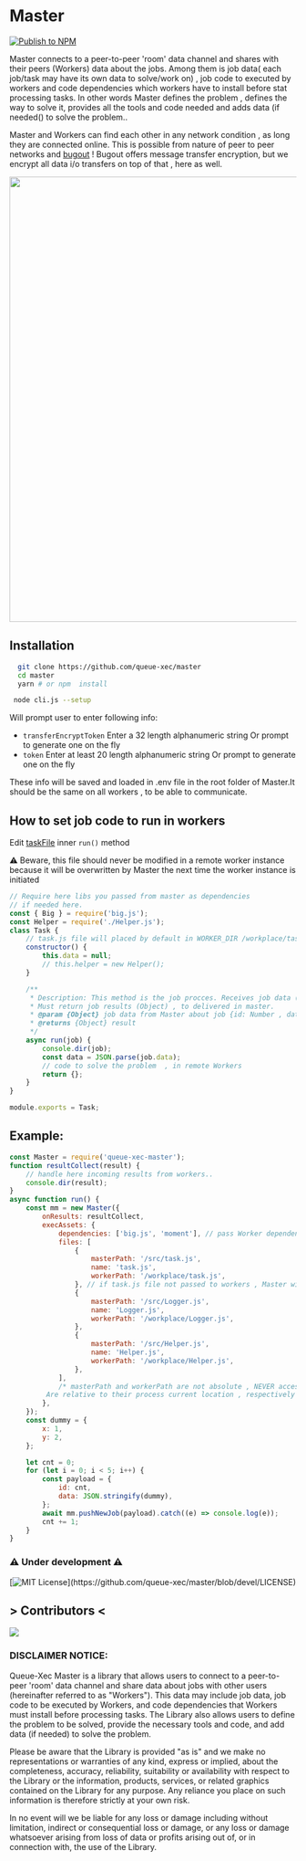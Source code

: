 # Master

[![Publish to NPM](https://github.com/queue-xec/master/actions/workflows/publish_npm.yml/badge.svg)](https://github.com/queue-xec/master/actions/workflows/publish_npm.yml)


Master connects to a peer-to-peer 'room' data channel and shares with their peers (Workers) data about the jobs. Among them is job data( each job/task may have its own data to solve/work on) , job code to executed by workers and code dependencies which workers have to install before stat processing tasks. In other words Master defines the problem , defines the way to solve it, provides all the tools and code needed and adds data (if needed() to solve the problem..

Master and Workers can find each other in any network condition , as long they are connected online. This is possible from nature of peer to peer networks and [bugout](https://github.com/chr15m/bugout) ! Bugout offers message transfer encryption, but we encrypt all data i/o transfers on top of that , here as well.

<img  height="780px"  src="./example/demo.gif">

## Installation

```bash
  git clone https://github.com/queue-xec/master
  cd master
  yarn # or npm  install
```

```bash
 node cli.js --setup
```

Will prompt user to enter following info:

-   `transferEncryptToken` Enter a 32 length alphanumeric string Or prompt to generate one on the fly
-   `token` Enter at least 20 length alphanumeric string Or prompt to generate one on the fly

These info will be saved and loaded in .env file in the root folder of Master.It should be the same on all workers , to be able to communicate.

## How to set job code to run in workers

Edit [taskFile](https://github.com/queue-xec/master/blob/devel/src/task.js) inner `run()` method

 ⚠️ Beware, this file should never be modified in a remote worker instance because it will be overwritten by Master the next time the worker instance is initiated

```javascript
// Require here libs you passed from master as dependencies
// if needed here.
const { Big } = require('big.js');
const Helper = require('./Helper.js');
class Task {
    // task.js file will placed by default in WORKER_DIR /workplace/task.js
    constructor() {
        this.data = null;
        // this.helper = new Helper();
    }

    /**
     * Description: This method is the job procces. Receives job data (job)
     * Must return job results (Object) , to delivered in master.
     * @param {Object} job data from Master about job {id: Number , data: String (needs JSON.parse)}
     * @returns {Object} result
     */
    async run(job) {
        console.dir(job);
        const data = JSON.parse(job.data);
        // code to solve the problem  , in remote Workers
        return {};
    }
}

module.exports = Task;
```

## Example:

```js
const Master = require('queue-xec-master');
function resultCollect(result) {
    // handle here incoming results from workers..
    console.dir(result);
}
async function run() {
    const mm = new Master({
        onResults: resultCollect,
        execAssets: {
            dependencies: ['big.js', 'moment'], // pass Worker dependencies
            files: [
                {
                    masterPath: '/src/task.js',
                    name: 'task.js',
                    workerPath: '/workplace/task.js',
                }, // if task.js file not passed to workers , Master will use default one located in /src/task.js , here you can ovverride it by changing above details
                {
                    masterPath: '/src/Logger.js',
                    name: 'Logger.js',
                    workerPath: '/workplace/Logger.js',
                },
                {
                    masterPath: '/src/Helper.js',
                    name: 'Helper.js',
                    workerPath: '/workplace/Helper.js',
                },
            ],
            /* masterPath and workerPath are not absolute , NEVER access files out of their process.cwd()  path.
	     Are relative to their process current location , respectively */
        },
    });
    const dummy = {
        x: 1,
        y: 2,
    };

    let cnt = 0;
    for (let i = 0; i < 5; i++) {
        const payload = {
            id: cnt,
            data: JSON.stringify(dummy),
        };
        await mm.pushNewJob(payload).catch((e) => console.log(e));
        cnt += 1;
    }
}
```

### ⚠️ Under development ⚠️

[![MIT License](https://img.shields.io/apm/l/atomic-design-ui.svg?)](https://github.com/queue-xec/master/blob/devel/LICENSE)

## > Contributors <

<a  href="https://github.com/queue-xec/master/graphs/contributors">
<img  src="https://contrib.rocks/image?repo=queue-xec/master"  />
</a>

### DISCLAIMER NOTICE:

Queue-Xec Master is a library that allows users to connect to a peer-to-peer 'room' data channel and share data about jobs with other users (hereinafter referred to as "Workers"). This data may include job data, job code to be executed by Workers, and code dependencies that Workers must install before processing tasks. The Library also allows users to define the problem to be solved, provide the necessary tools and code, and add data (if needed) to solve the problem.

Please be aware that the Library is provided "as is" and we make no representations or warranties of any kind, express or implied, about the completeness, accuracy, reliability, suitability or availability with respect to the Library or the information, products, services, or related graphics contained on the Library for any purpose. Any reliance you place on such information is therefore strictly at your own risk.

In no event will we be liable for any loss or damage including without limitation, indirect or consequential loss or damage, or any loss or damage whatsoever arising from loss of data or profits arising out of, or in connection with, the use of the Library.
